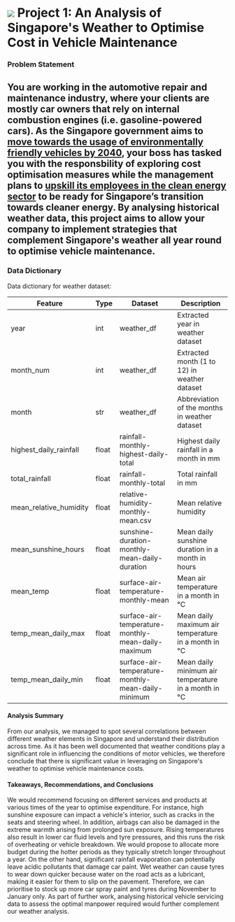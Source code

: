 # ![](https://ga-dash.s3.amazonaws.com/production/assets/logo-9f88ae6c9c3871690e33280fcf557f33.png) Project 1: An Analysis of Singapore's Weather to Optimise Cost in Vehicle Maintenance

### Problem Statement

You are working in the automotive repair and maintenance industry, where your clients are mostly car owners that rely on internal combustion engines (i.e. gasoline-powered cars). As the Singapore government aims to <a href="https://www.channelnewsasia.com/singapore/budget-2020-additional-incentives-encourage-use-more-environmentally-friendly-vehicles-1338721">move towards the usage of environmentally friendly vehicles by 2040</a>, your boss has tasked you with the responsbility of exploring cost optimisation measures while the management plans to <a href='https://www.ema.gov.sg/media_release.aspx?news_sid=202210248ax0PeHUaGcm'>upskill its employees in the clean energy sector</a> to be ready for Singapore’s transition towards cleaner energy. By analysing historical weather data, this project aims to allow your company to implement strategies that complement Singapore's weather all year round to optimise vehicle maintenance.
---

### Data Dictionary

Data dictionary for weather dataset:

|Feature|Type|Dataset|Description|
|---|---|---|---|
|year|int|weather_df|Extracted year in weather dataset|
|month_num|int|weather_df|Extracted month (1 to 12) in weather dataset| 
|month|str|weather_df|Abbreviation of the months in weather dataset| 
|highest_daily_rainfall|float|rainfall-monthly-highest-daily-total|Highest daily rainfall in a month in mm| 
|total_rainfall|float|rainfall-monthly-total|Total rainfall in mm| 
|mean_relative_humidity|float|relative-humidity-monthly-mean.csv|Mean relative humidity| 
|mean_sunshine_hours|float|sunshine-duration-monthly-mean-daily-duration|Mean daily sunshine duration in a month in hours| 
|mean_temp|float|surface-air-temperature-monthly-mean|Mean air temperature in a month in °C| 
|temp_mean_daily_max|float|surface-air-temperature-monthly-mean-daily-maximum|Mean daily maximum air temperature in a month in °C| 
|temp_mean_daily_min|float|surface-air-temperature-monthly-mean-daily-minimum|Mean daily minimum air temperature in a month in °C|

#### Analysis Summary

From our analysis, we managed to spot several correlations between different weather elements in Singapore and understand their distribution across time. As it has been well documented that weather conditions play a significant role in influencing the conditions of motor vehicles, we therefore conclude that there is significant value in leveraging on Singapore's weather to optimise vehicle maintenance costs.


#### Takeaways, Recommendations, and Conclusions
We would recommend focusing on different services and products at various times of the year to optimise expenditure. For instance, high sunshine exposure can impact a vehicle's interior, such as cracks in the seats and steering wheel. In addition, airbags can also be damaged in the extreme warmth arising from prolonged sun exposure. Rising temperatures also result in lower car fluid levels and tyre pressures, and this runs the risk of overheating or vehicle breakdown. We would propose to allocate more budget during the hotter periods as they typically stretch longer throughout a year. On the other hand, significant rainfall evaporation can potentially leave acidic pollutants that damage car paint. Wet weather can cause tyres to wear down quicker because water on the road acts as a lubricant, making it easier for them to slip on the pavement. Therefore, we can prioritise to stock up more car spray paint and tyres during November to January only. As part of further work, analysing historical vehicle servicing data to assess the optimal manpower required would further complement our weather analysis.